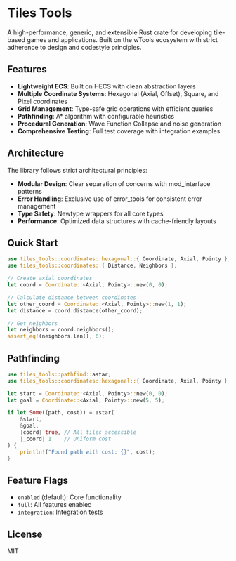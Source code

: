 # Tiles Tools

A high-performance, generic, and extensible Rust crate for developing tile-based games and applications. Built on the wTools ecosystem with strict adherence to design and codestyle principles.

## Features

- **Lightweight ECS**: Built on HECS with clean abstraction layers
- **Multiple Coordinate Systems**: Hexagonal (Axial, Offset), Square, and Pixel coordinates
- **Grid Management**: Type-safe grid operations with efficient queries
- **Pathfinding**: A* algorithm with configurable heuristics
- **Procedural Generation**: Wave Function Collapse and noise generation
- **Comprehensive Testing**: Full test coverage with integration examples

## Architecture

The library follows strict architectural principles:

- **Modular Design**: Clear separation of concerns with mod_interface patterns
- **Error Handling**: Exclusive use of error_tools for consistent error management  
- **Type Safety**: Newtype wrappers for all core types
- **Performance**: Optimized data structures with cache-friendly layouts

## Quick Start

```rust
use tiles_tools::coordinates::hexagonal::{ Coordinate, Axial, Pointy };
use tiles_tools::coordinates::{ Distance, Neighbors };

// Create axial coordinates
let coord = Coordinate::<Axial, Pointy>::new(0, 0);

// Calculate distance between coordinates
let other_coord = Coordinate::<Axial, Pointy>::new(1, 1);
let distance = coord.distance(other_coord);

// Get neighbors
let neighbors = coord.neighbors();
assert_eq!(neighbors.len(), 6);
```

## Pathfinding

```rust
use tiles_tools::pathfind::astar;
use tiles_tools::coordinates::hexagonal::{ Coordinate, Axial, Pointy };

let start = Coordinate::<Axial, Pointy>::new(0, 0);
let goal = Coordinate::<Axial, Pointy>::new(5, 5);

if let Some((path, cost)) = astar(
    &start,
    &goal,
    |coord| true, // All tiles accessible
    |_coord| 1    // Uniform cost
) {
    println!("Found path with cost: {}", cost);
}
```

## Feature Flags

- `enabled` (default): Core functionality
- `full`: All features enabled
- `integration`: Integration tests

## License

MIT